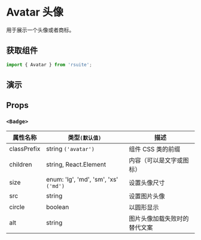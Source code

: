 # Avatar 头像

用于展示一个头像或者商标。

## 获取组件

```js
import { Avatar } from 'rsuite';
```

## 演示

<!--{demo}-->

## Props

### `<Badge>`

| 属性名称    | 类型`(默认值)`                        | 描述                         |
| ----------- | ------------------------------------- | ---------------------------- |
| classPrefix | string `('avatar')`                   | 组件 CSS 类的前缀            |
| children    | string, React.Element<typeof Icon>    | 内容（可以是文字或图标）     |
| size        | enum: 'lg', 'md', 'sm', 'xs' `('md')` | 设置头像尺寸                 |
| src         | string                                | 设置图片头像                 |
| circle      | boolean                               | 以圆形显示                   |
| alt         | string                                | 图片头像加载失败时的替代文案 |
